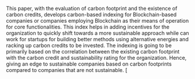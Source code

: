 This paper, with the evaluation of carbon footprint and the existence of carbon credits, develops carbon-based indexing for Blockchain-based companies or companies employing Blockchain as their means of operation for core functionalities. This index helps in adding incentives for the organization to quickly shift towards a more sustainable approach while can work for startups for building better methods using alternative energies and racking up carbon credits to be invested. The indexing is going to be primarily based on the correlation between the existing carbon footprint with the carbon credit and sustainability rating for the organization. Hence, giving an edge to sustainable companies based on carbon footprints compared to companies that are not sustainable. [